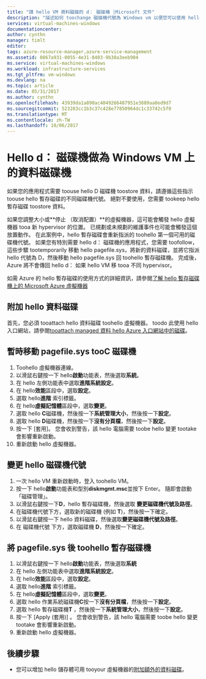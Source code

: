 ```yaml
---
title: "請 hello VM 資料磁碟的 d： 磁碟機 |Microsoft 文件"
description: "描述如何 toochange 磁碟機代號為 Windows vm 以便您可以使用 hello d： 磁碟機的資料磁碟機。"
services: virtual-machines-windows
documentationcenter: 
author: cynthn
manager: timlt
editor: 
tags: azure-resource-manager,azure-service-management
ms.assetid: 0867a931-0055-4e31-8403-9b38a3eeb904
ms.service: virtual-machines-windows
ms.workload: infrastructure-services
ms.tgt_pltfrm: vm-windows
ms.devlang: na
ms.topic: article
ms.date: 05/31/2017
ms.author: cynthn
ms.openlocfilehash: 43939da1a890ac4049266487951e3889aa0ed9d7
ms.sourcegitcommit: 523283cc1b3c37c428e77850964dc1c33742c5f0
ms.translationtype: MT
ms.contentlocale: zh-TW
ms.lasthandoff: 10/06/2017
---
```

# <a name="use-hello-d-drive-as-a-data-drive-on-a-windows-vm"></a>Hello d： 磁碟機做為 Windows VM 上的資料磁碟機
如果您的應用程式需要 toouse hello D 磁碟機 toostore 資料，請遵循這些指示 toouse hello 暫存磁碟的不同磁碟機代號。 絕對不要使用，您需要 tookeep hello 暫存磁碟 toostore 資料。

如果您調整大小或**停止 （取消配置）**的虛擬機器，這可能會觸發 hello 虛擬機器 tooa 新 hypervisor 的位置。 已規劃或未規劃的維護事件也可能會觸發這個放置動作。 在此案例中，hello 暫存磁碟會重新指派的 toohello 第一個可用的磁碟機代號。 如果您有特別需要 hello d： 磁碟機的應用程式，您需要 toofollow，這些步驟 tootemporarily 移動 hello pagefile.sys，將新的資料磁碟，並將它指派 hello 代號為 D，然後移動 hello pagefile.sys 回 toohello 暫存磁碟機。 完成後，Azure 將不會傳回 hello d： 如果 hello VM 移 tooa 不同 hypervisor。

如需 Azure 的 hello 暫存磁碟的使用方式的詳細資訊，請參閱[了解 hello 暫存磁碟機上的 Microsoft Azure 虛擬機器](https://blogs.msdn.microsoft.com/mast/2013/12/06/understanding-the-temporary-drive-on-windows-azure-virtual-machines/)

## <a name="attach-hello-data-disk"></a>附加 hello 資料磁碟
首先，您必須 tooattach hello 資料磁碟 toohello 虛擬機器。 toodo 此使用 hello 入口網站，請參閱[tooattach managed 資料 hello Azure 入口網站中的磁碟](attach-managed-disk-portal.md)。

## <a name="temporarily-move-pagefilesys-tooc-drive"></a>暫時移動 pagefile.sys tooC 磁碟機
1. Toohello 虛擬機器連線。 
2. 以滑鼠右鍵按一下 hello**啟動**功能表，然後選取**系統**。
3. 在 hello 左側功能表中選取**進階系統設定**。
4. 在 hello**效能**區段中，選取**設定**。
5. 選取 hello**進階** 索引標籤。
6. 在 hello**虛擬記憶體**區段中，選取**變更**。
7. 選取 hello **C**磁碟機，然後按一下**系統管理大小**，然後按一下**設定**。
8. 選取 hello **D**磁碟機，然後按一下**沒有分頁檔**，然後按一下**設定**。
9. 按一下 [套用]。 您會收到警告，該 hello 電腦需要 toobe hello 變更 tootake 會影響重新啟動。
10. 重新啟動 hello 虛擬機器。

## <a name="change-hello-drive-letters"></a>變更 hello 磁碟機代號
1. 一次 hello VM 重新啟動時，登入 toohello VM。
2. 按一下 hello**啟動**功能表和型別**diskmgmt.msc**並按下 Enter。 隨即會啟動「磁碟管理」。
3. 以滑鼠右鍵按一下**D**，hello 暫存磁碟機，然後選取 **變更磁碟機代號及路徑**。
4. 在磁碟機代號下方，選取新的磁碟機 (例如 **T**)，然後按一下確定。 
5. 以滑鼠右鍵按一下 hello 資料磁碟，然後選取**變更磁碟機代號及路徑**。
6. 在 磁碟機代號 下方，選取磁碟機 **D**，然後按一下確定。 

## <a name="move-pagefilesys-back-toohello-temporary-storage-drive"></a>將 pagefile.sys 後 toohello 暫存磁碟機
1. 以滑鼠右鍵按一下 hello**啟動**功能表，然後選取**系統**
2. 在 hello 左側功能表中選取**進階系統設定**。
3. 在 hello**效能**區段中，選取**設定**。
4. 選取 hello**進階** 索引標籤。
5. 在 hello**虛擬記憶體**區段中，選取**變更**。
6. 選取 hello 作業系統磁碟機**C**按一下**沒有分頁檔**，然後按一下**設定**。
7. 選取 hello 暫存磁碟機**T** ，然後按一下**系統管理大小**，然後按一下**設定**。
8. 按一下 [Apply (套用)] 。 您會收到警告，該 hello 電腦需要 toobe hello 變更 tootake 會影響重新啟動。
9. 重新啟動 hello 虛擬機器。

## <a name="next-steps"></a>後續步驟
* 您可以增加 hello 儲存體可用 tooyour 虛擬機器的[附加額外的資料磁碟](attach-managed-disk-portal.md)。

